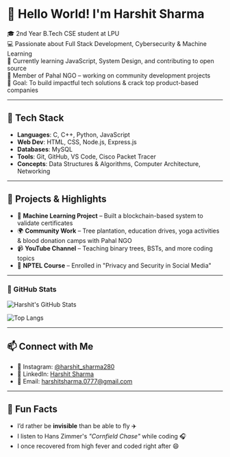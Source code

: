 # 👋 Hello World! I'm Harshit Sharma

🎓 2nd Year B.Tech CSE student at LPU  
💻 Passionate about Full Stack Development, Cybersecurity & Machine Learning  
🌱 Currently learning JavaScript, System Design, and contributing to open source  
🤝 Member of Pahal NGO – working on community development projects  
🎯 Goal: To build impactful tech solutions & crack top product-based companies

---

## 💼 Tech Stack

- **Languages**: C, C++, Python, JavaScript  
- **Web Dev**: HTML, CSS, Node.js, Express.js  
- **Databases**: MySQL  
- **Tools**: Git, GitHub, VS Code, Cisco Packet Tracer  
- **Concepts**: Data Structures & Algorithms, Computer Architecture, Networking

---

## 🚀 Projects & Highlights

- 🌱 **Machine Learning Project** – Built a blockchain-based system to validate certificates  
- 🌍 **Community Work** – Tree plantation, education drives, yoga activities & blood donation camps with Pahal NGO  
- 📹 **YouTube Channel** – Teaching binary trees, BSTs, and more coding topics  
- 🧠 **NPTEL Course** – Enrolled in "Privacy and Security in Social Media"

---

### 🧮 GitHub Stats

![Harshit's GitHub Stats](https://github-readme-stats.vercel.app/api?username=Harshit-077&show_icons=true&theme=radical&cache_seconds=1800)

![Top Langs](https://github-readme-stats.vercel.app/api/top-langs/?username=Harshit-077&layout=compact&theme=radical&cache_seconds=1800)



---

## 📫 Connect with Me

- 📸 Instagram: [@harshit_sharma280](https://www.instagram.com/harshit_sharma280/)  
- 💼 LinkedIn: [Harshit Sharma](www.linkedin.com/in/harshitsharma77)
- 📧 Email: harshitsharma.0777@gmail.com

---

## 🌟 Fun Facts

- I’d rather be **invisible** than be able to fly ✈️  
- I listen to Hans Zimmer's *"Cornfield Chase"* while coding 🎧  
- I once recovered from high fever and coded right after 😄
